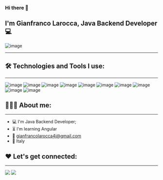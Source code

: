 ### Hi there 👋

## I'm Gianfranco Larocca, Java Backend Developer 💻

![image](https://github.com/Giancotsu/Giancotsu/blob/main/img/giphy.gif)

---

## 🛠️ Technologies and Tools I use:

---
![image](https://github.com/Giancotsu/Giancotsu/blob/main/img/spring_boot_ico.png "Spring Boot")
![image](https://github.com/Giancotsu/Giancotsu/blob/main/img/hibernate_ico.png "Hibernate")
![image](https://github.com/Giancotsu/Giancotsu/blob/main/img/html_ico.png "HTML")
![image](https://github.com/Giancotsu/Giancotsu/blob/main/img/javascript_ico.png "Javascript")
![image](https://github.com/Giancotsu/Giancotsu/blob/main/img/java_ico.png "JAVA")
![image](https://github.com/Giancotsu/Giancotsu/blob/main/img/maven_ico.png "Maven")
![image](https://github.com/Giancotsu/Giancotsu/blob/main/img/mysql_ico.png "MYSQL")
![image](https://github.com/Giancotsu/Giancotsu/blob/main/img/postgres_ico.png "Postgres")
![image](https://github.com/Giancotsu/Giancotsu/blob/main/img/postman_ico.png "Postman")
![image](https://github.com/Giancotsu/Giancotsu/blob/main/img/github_ico.png "Git/Github")

## 👨🏻‍💻 About me:

---

- 💻 I'm Java Backend Developer;
- ⏳ I'm learning Angular
- 📧 gianfrancolarocca4j@gmail.com
- 🏡 Italy

## ❤️ Let's get connected:

---

[<img src="https://github.com/Giancotsu/Giancotsu/blob/main/img/linkedin_ico.png">](https://www.linkedin.com/in/gianfrancolarocca4j/)
<a href="mailto:gianfrancolarocca4j@gmail.com?"><img src="https://github.com/Giancotsu/Giancotsu/blob/main/img/gmail_ico.png"/></a>

